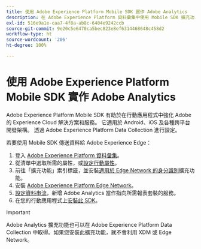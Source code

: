 ```yaml
---
title: 使用 Adobe Experience Platform Mobile SDK 實作 Adobe Analytics
description: 在 Adobe Experience Platform 資料彙集中使用 Mobile SDK 擴充功能傳送資料給 Adobe Analytics。
exl-id: 516e9a1e-caa7-4f8a-ab8c-6404e9242ccb
source-git-commit: 9e20c5e6470ca5bec823e8ef6314468648c458d2
workflow-type: ht
source-wordcount: '206'
ht-degree: 100%

---
```


# 使用 Adobe Experience Platform Mobile SDK 實作 Adobe Analytics

Adobe Experience Platform Mobile SDK 有助於在行動應用程式中強化 Adobe 的 Experience Cloud 解決方案和服務。 它適用於 Android、iOS 及各種跨平台開發架構。 透過 Adobe Experience Platform Data Collection 進行設定。

若要使用 Mobile SDK 傳送資料給 Adobe Experience Edge：

1. 登入 [Adobe Experience Platform 資料彙集](https://experience.adobe.com/data-collection)。
2. 從清單中選取所需的屬性，或[設定行動屬性](https://aep-sdks.gitbook.io/docs/getting-started/create-a-mobile-property)。
3. 前往「擴充功能」索引標籤，並安裝[適用於 Edge Network 的身分識別](https://aep-sdks.gitbook.io/docs/foundation-extensions/identity-for-edge-network)擴充功能。
4. 安裝 [Adobe Experience Platform Edge Network](https://aep-sdks.gitbook.io/docs/foundation-extensions/experience-platform-extension)。
5. [設定資料串流](https://aep-sdks.gitbook.io/docs/getting-started/configure-datastreams)，新增 Adobe Analytics 當作指向所需報表套裝的服務。
6. 在您的行動應用程式上[安裝此 SDK](https://aep-sdks.gitbook.io/docs/getting-started/get-the-sdk)。

>[!IMPORTANT]
>
>Adobe Analytics 擴充功能也可以在 Adobe Experience Platform Data Collection 中取得。如果您安裝此擴充功能，就不會利用 XDM 或 Edge Network。

